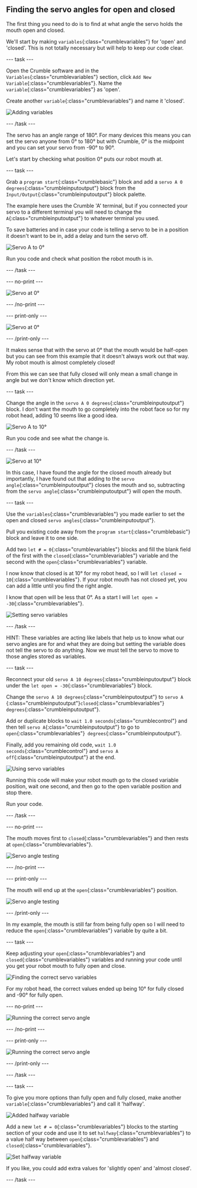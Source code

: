 ## Finding the servo angles for open and closed

The first thing you need to do is to find at what angle the servo holds the mouth open and closed.

We'll start by making `variables`{:class="crumblevariables"} for 'open' and 'closed'. This is not totally necessary but will help to keep our code clear.

--- task ---

Open the Crumble software and in the `Variables`{:class="crumblevariables"} section, click `Add New Variable`{:class="crumblevariables"}. Name the `variable`{:class="crumblevariables"} as 'open'.

Create another `variable`{:class="crumblevariables"} and name it 'closed'.

![Adding variables](images/servoAngles_addingVariables.png)

--- /task ---

The servo has an angle range of 180°. For many devices this means you can set the servo anyone from 0° to 180° but with Crumble, 0° is the midpoint and you can set your servo from -90° to 90°.

Let's start by checking what position 0° puts our robot mouth at.

--- task ---

Grab a `program start`{:class="crumblebasic"} block and add a `servo A 0 degrees`{:class="crumbleinputoutput"} block from the `Input/Output`{:class="crumbleinputoutput"} block palette.

The example here uses the Crumble 'A' terminal, but if you connected your servo to a different terminal you will need to change the `A`{:class="crumbleinputoutput"} to whatever terminal you used.

To save batteries and in case your code is telling a servo to be in a position it doesn't want to be in, add a delay and turn the servo off.

![Servo A to 0°](images/servoAngles_servoTo0Degrees.png)

Run you code and check what position the robot mouth is in.

--- /task ---

--- no-print ---

![Servo at 0°](images/servoAngles_servoAt0Degrees.gif)

--- /no-print ---

--- print-only ---

![Servo at 0°](images/servoAngles_servoAt0Degrees.png)

--- /print-only ---

It makes sense that with the servo at 0° that the mouth would be half-open but you can see from this example that it doesn't always work out that way. My robot mouth is almost completely closed!

From this we can see that fully closed will only mean a small change in angle but we don't know which direction yet.

--- task ---

Change the angle in the `servo A 0 degrees`{:class="crumbleinputoutput"} block. I don't want the mouth to go completely into the robot face so for my robot head, adding 10 seems like a good idea.

![Servo A to 10°](images/servoAngles_servoTo10Degrees.png)

Run you code and see what the change is.

--- /task ---

![Servo at 10°](images/servoAngles_servoAt10Degrees.png)

In this case, I have found the angle for the closed mouth already but importantly, I have found out that adding to the `servo angle`{:class="crumbleinputoutput"} closes the mouth and so, subtracting from the `servo angle`{:class="crumbleinputoutput"} will open the mouth.

--- task ---

Use the `variables`{:class="crumblevariables"} you made earlier to set the open and closed `servo angles`{:class="crumbleinputoutput"}.

Pull you existing code away from the `program start`{:class="crumblebasic"} block and leave it to one side. 

Add two `let # = 0`{:class="crumblevariables"} blocks and fill the blank field of the first with the `closed`{:class="crumblevariables"} variable and the second with the `open`{:class="crumblevariables"} variable.

I now know that closed is at 10° for my robot head, so I will `let closed = 10`{:class="crumblevariables"}. If your robot mouth has not closed yet, you can add a little until you find the right angle.

I know that open will be less that 0°. As a start I will `let open = -30`{:class="crumblevariables"}.

![Setting servo variables](images/servoAngles_settingServoVariables.png)

--- /task ---

HINT: These variables are acting like labels that help us to know what our servo angles are for and what they are doing but setting the variable does not tell the servo to do anything. Now we must tell the servo to move to those angles stored as variables.

--- task ---

Reconnect your old `servo A 10 degrees`{:class="crumbleinputoutput"} block under the `let open = -30`{:class="crumblevariables"} block.

Change the `servo A 10 degrees`{:class="crumbleinputoutput"} to `servo A `{:class="crumbleinputoutput"}`closed`{:class="crumblevariables"}` degrees`{:class="crumbleinputoutput"}.

Add or duplicate blocks to `wait 1.0 seconds`{:class="crumblecontrol"} and then tell `servo A`{:class="crumbleinputoutput"} to go to `open`{:class="crumblevariables"}` degrees`{:class="crumbleinputoutput"}.

Finally, add you remaining old code, `wait 1.0 seconds`{:class="crumblecontrol"} and `servo A off`{:class="crumbleinputoutput"} at the end.

![Using servo variables](images/servoAngles_usingServoVariables.png)

Running this code will make your robot mouth go to the closed variable position, wait one second, and then go to the open variable position and stop there.

Run your code.

--- /task ---

--- no-print ---

The mouth moves first to `closed`{:class="crumblevariables"} and then rests at `open`{:class="crumblevariables"}.

![Servo angle testing](images/servoAngles_servoAngleTesting.gif)

--- /no-print ---

--- print-only ---

The mouth will end up at the `open`{:class="crumblevariables"} position.

![Servo angle testing](images/servoAngles_servoAngleTesting.png)

--- /print-only ---

In my example, the mouth is still far from being fully open so I will need to reduce the `open`{:class="crumblevariables"} variable by quite a bit. 

--- task ---

Keep adjusting your `open`{:class="crumblevariables"} and `closed`{:class="crumblevariables"} variables and running your code until you get your robot mouth to fully open and close.

![Finding the correct servo variables](images/servoAngles_correctServoVariables.png)

For my robot head, the correct values ended up being 10° for fully closed and -90° for fully open.

--- no-print ---

![Running the correct servo angle](images/servoAngles_runningCorrectServoVariables.gif)

--- /no-print ---

--- print-only ---

![Running the correct servo angle](images/servoAngles_runningCorrectServoVariables.png)

--- /print-only ---

--- /task ---

--- task ---

To give you more options than fully open and fully closed, make another `variable`{:class="crumblevariables"} and call it 'halfway'.

![Added halfway variable](images/servoAngles_addedHalfwayVariable.png)

Add a new `let # = 0`{:class="crumblevariables"} blocks to the starting section of your code and use it to set `halfway`{:class="crumblevariables"} to a value half way between `open`{:class="crumblevariables"} and `closed`{:class="crumblevariables"}.

![Set halfway variable](images/servoAngles_setHalfwayVariable.png)

If you like, you could add extra values for 'slightly open' and 'almost closed'.

--- /task ---


